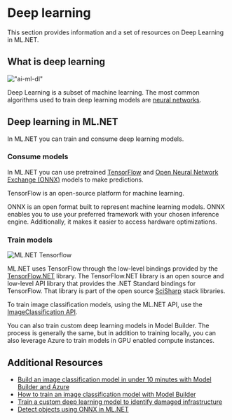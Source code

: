 # Deep learning

This section provides information and a set of resources on Deep Learning in ML.NET.

## What is deep learning

!["ai-ml-dl"](https://user-images.githubusercontent.com/10437687/83196387-a9d31680-a0f0-11ea-9870-ffc1b2c8b215.png)

Deep Learning is a subset of machine learning. The most common algorithms used to train deep learning models are [neural networks](https://en.wikipedia.org/wiki/Deep_learning#Neural_networks).

## Deep learning in ML.NET

In ML.NET you can train and consume deep learning models.

### Consume models

In ML.NET you can use pretrained [TensorFlow](https://en.wikipedia.org/wiki/Deep_learning#Neural_networks) and [Open Neural Network Exchange (ONNX)](https://onnx.ai/) models to make predictions.

TensorFlow is an open-source platform for machine learning.

ONNX is an open format built to represent machine learning models. ONNX enables you to use your preferred framework with your chosen inference engine. Additionally, it makes it easier to access hardware optimizations.

### Train models

![ML.NET Tensorflow](https://user-images.githubusercontent.com/46974588/83211607-89747d80-a12b-11ea-8dce-555ec828773a.png)

ML.NET uses TensorFlow through the low-level bindings provided by the [TensorFlow.NET](https://github.com/SciSharp/TensorFlow.NET) library. The TensorFlow.NET library is an open source and low-level API library that provides the .NET Standard bindings for TensorFlow. That library is part of the open source [SciSharp](https://github.com/SciSharp) stack libraries.

To train image classification models, using the ML.NET API, use the [ImageClassification API](https://docs.microsoft.com/dotnet/api/microsoft.ml.visioncatalog.imageclassification?view=ml-dotnet#Microsoft_ML_VisionCatalog_ImageClassification_Microsoft_ML_MulticlassClassificationCatalog_MulticlassClassificationTrainers_System_String_System_String_System_String_System_String_Microsoft_ML_IDataView_).

You can also train custom deep learning models in Model Builder. The process is generally the same, but in addition to training locally, you can also leverage Azure to train models in GPU enabled compute instances.

## Additional Resources

- [Build an image classification model in under 10 minutes with Model Builder and Azure](https://www.youtube.com/watch?v=G_ZJZdKLNMc&)
- [How to train an image classification model with Model Builder](https://devblogs.microsoft.com/dotnet/train-image-classification-model-azure-mlnet-model-builder/)
- [Train a custom deep learning model to identify damaged infrastructure](https://docs.microsoft.com/dotnet/machine-learning/tutorials/image-classification-api-transfer-learning)
- [Detect objects using ONNX in ML.NET](https://docs.microsoft.com/dotnet/machine-learning/tutorials/object-detection-onnx)